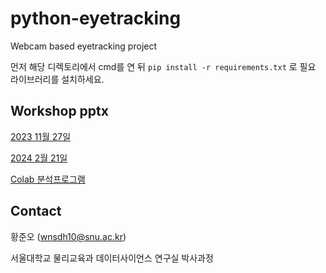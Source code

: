 # python-eyetracking
Webcam based eyetracking project

먼저 해당 디렉토리에서 cmd를 연 뒤 `pip install -r requirements.txt` 로 필요 라이브러리를 설치하세요.

## Workshop pptx
[2023 11월 27일](https://docs.google.com/presentation/d/1u83NF1dGgpoiQZ6xuSZX_yOYQIEiAVYV/edit?usp=sharing&ouid=113667026536333859898&rtpof=true&sd=true)

[2024 2월 21일](https://docs.google.com/presentation/d/1RFu8tevpwtWFAcEU-sW0OYAqWFBewAz1/edit?usp=sharing&ouid=113667026536333859898&rtpof=true&sd=true)

[Colab 분석프로그램](https://drive.google.com/file/d/14paQYZEBnxPWzIvEPeaW9jx1pANVLs3W/view?usp=sharing)

## Contact
황준오 (wnsdh10@snu.ac.kr)

서울대학교 물리교육과 데이터사이언스 연구실 박사과정
